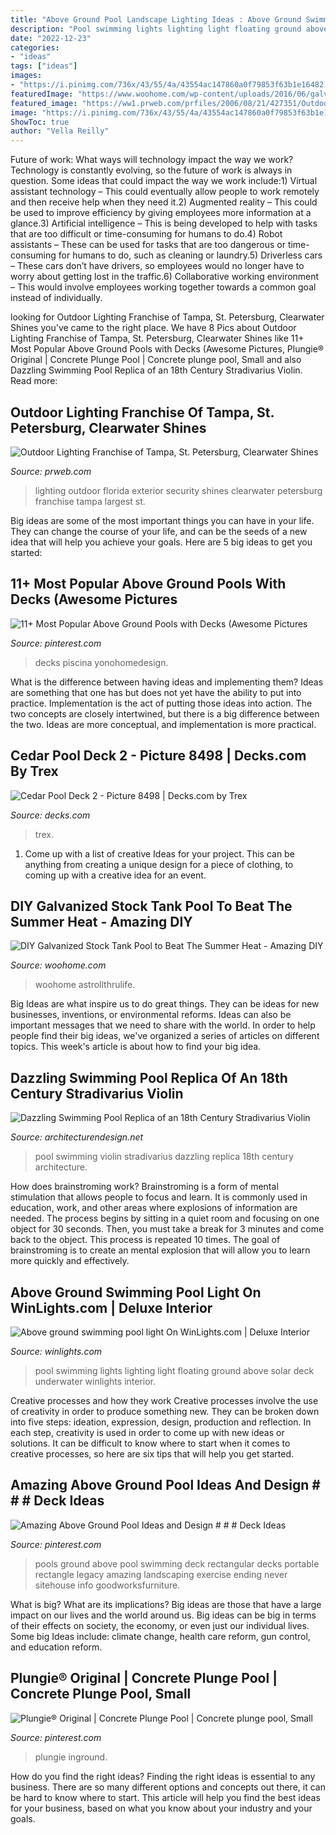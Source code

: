 ```yaml
---
title: "Above Ground Pool Landscape Lighting Ideas : Above Ground Swimming Pool Light On Winlights.com"
description: "Pool swimming lights lighting light floating ground above solar deck underwater winlights interior"
date: "2022-12-23"
categories:
- "ideas"
tags: ["ideas"]
images:
- "https://i.pinimg.com/736x/43/55/4a/43554ac147860a0f79853f63b1e16482.jpg"
featuredImage: "https://www.woohome.com/wp-content/uploads/2016/06/galvanized-stock-tank-pool-ideas-woohome-7.jpg"
featured_image: "https://ww1.prweb.com/prfiles/2006/08/21/427351/OutdoorLighting.jpg"
image: "https://i.pinimg.com/736x/43/55/4a/43554ac147860a0f79853f63b1e16482.jpg"
ShowToc: true
author: "Vella Reilly"
---
```



Future of work: What ways will technology impact the way we work?
Technology is constantly evolving, so the future of work is always in question. Some ideas that could impact the way we work include:1) Virtual assistant technology – This could eventually allow people to work remotely and then receive help when they need it.2) Augmented reality – This could be used to improve efficiency by giving employees more information at a glance.3) Artificial intelligence – This is being developed to help with tasks that are too difficult or time-consuming for humans to do.4) Robot assistants – These can be used for tasks that are too dangerous or time- consuming for humans to do, such as cleaning or laundry.5) Driverless cars – These cars don’t have drivers, so employees would no longer have to worry about getting lost in the traffic.6) Collaborative working environment – This would involve employees working together towards a common goal instead of individually.

	

		
looking for Outdoor Lighting Franchise of Tampa, St. Petersburg, Clearwater Shines you've came to the right place. We have 8 Pics about Outdoor Lighting Franchise of Tampa, St. Petersburg, Clearwater Shines like 11+ Most Popular Above Ground Pools with Decks (Awesome Pictures, Plungie® Original | Concrete Plunge Pool | Concrete plunge pool, Small and also Dazzling Swimming Pool Replica of an 18th Century Stradivarius Violin. Read more:
		
    
## Outdoor Lighting Franchise Of Tampa, St. Petersburg, Clearwater Shines

<img loading=lazy src="https://ww1.prweb.com/prfiles/2006/08/21/427351/OutdoorLighting.jpg" onerror="this.onerror=null;this.src='https://tse1.mm.bing.net/th?id=OIP.miXRXhviZDzw5YfnmtWgoQHaFj&amp;pid=15.1';" alt="Outdoor Lighting Franchise of Tampa, St. Petersburg, Clearwater Shines">

_Source: prweb.com_

>lighting outdoor florida exterior security shines clearwater petersburg franchise tampa largest st. 

	

Big ideas are some of the most important things you can have in your life. They can change the course of your life, and can be the seeds of a new idea that will help you achieve your goals. Here are 5 big ideas to get you started: 

    
## 11+ Most Popular Above Ground Pools With Decks (Awesome Pictures

<img loading=lazy src="https://i.pinimg.com/736x/83/61/64/836164ae47990dd358ed3fbab8822133.jpg" onerror="this.onerror=null;this.src='https://tse3.mm.bing.net/th?id=OIP.I6J_J0nO3nZ9qVQUbX2zdAHaGO&amp;pid=15.1';" alt="11+ Most Popular Above Ground Pools with Decks (Awesome Pictures">

_Source: pinterest.com_

>decks piscina yonohomedesign. 

	

What is the difference between having ideas and implementing them?
Ideas are something that one has but does not yet have the ability to put into practice. Implementation is the act of putting those ideas into action. The two concepts are closely intertwined, but there is a big difference between the two. Ideas are more conceptual, and implementation is more practical.

    
## Cedar Pool Deck 2 - Picture 8498 | Decks.com By Trex

<img loading=lazy src="https://www.decks.com/media/cngn5xy4/15112015505908.jpg?quality=80" onerror="this.onerror=null;this.src='https://tse3.mm.bing.net/th?id=OIP.zEtv_oLNGhIAb0pHSdJQcAHaFj&amp;pid=15.1';" alt="Cedar Pool Deck 2 - Picture 8498 | Decks.com by Trex">

_Source: decks.com_

>trex. 

	

1. Come up with a list of creative Ideas for your project. This can be anything from creating a unique design for a piece of clothing, to coming up with a creative idea for an event.

    
## DIY Galvanized Stock Tank Pool To Beat The Summer Heat - Amazing DIY

<img loading=lazy src="https://www.woohome.com/wp-content/uploads/2016/06/galvanized-stock-tank-pool-ideas-woohome-7.jpg" onerror="this.onerror=null;this.src='https://tse4.mm.bing.net/th?id=OIP.i5SJENTOFY9YfnsmV_SiSwHaLH&amp;pid=15.1';" alt="DIY Galvanized Stock Tank Pool to Beat The Summer Heat - Amazing DIY">

_Source: woohome.com_

>woohome astrollthrulife. 

	

Big Ideas are what inspire us to do great things. They can be ideas for new businesses, inventions, or environmental reforms. Ideas can also be important messages that we need to share with the world. In order to help people find their big ideas, we've organized a series of articles on different topics. This week's article is about how to find your big idea.

    
## Dazzling Swimming Pool Replica Of An 18th Century Stradivarius Violin

<img loading=lazy src="https://cdn.architecturendesign.net/wp-content/uploads/2014/07/827.jpg" onerror="this.onerror=null;this.src='https://tse4.mm.bing.net/th?id=OIP.IaB3KAADqWiYy5OouOnVLQHaE7&amp;pid=15.1';" alt="Dazzling Swimming Pool Replica of an 18th Century Stradivarius Violin">

_Source: architecturendesign.net_

>pool swimming violin stradivarius dazzling replica 18th century architecture. 

	

How does brainstroming work?
Brainstroming is a form of mental stimulation that allows people to focus and learn. It is commonly used in education, work, and other areas where explosions of information are needed. The process begins by sitting in a quiet room and focusing on one object for 30 seconds. Then, you must take a break for 3 minutes and come back to the object. This process is repeated 10 times. The goal of brainstroming is to create an mental explosion that will allow you to learn more quickly and effectively.

    
## Above Ground Swimming Pool Light On WinLights.com | Deluxe Interior

<img loading=lazy src="http://winlights.com/pool-lighting/lighting-38.jpg" onerror="this.onerror=null;this.src='https://tse3.mm.bing.net/th?id=OIP.xu7p2ZNDthpzICCpzw0JHQHaLI&amp;pid=15.1';" alt="Above ground swimming pool light On WinLights.com | Deluxe Interior">

_Source: winlights.com_

>pool swimming lights lighting light floating ground above solar deck underwater winlights interior. 

	

Creative processes and how they work
Creative processes involve the use of creativity in order to produce something new. They can be broken down into five steps: ideation, expression, design, production and reflection. In each step, creativity is used in order to come up with new ideas or solutions. It can be difficult to know where to start when it comes to creative processes, so here are six tips that will help you get started.

    
## Amazing Above Ground Pool Ideas And Design # # # Deck Ideas

<img loading=lazy src="https://i.pinimg.com/736x/43/55/4a/43554ac147860a0f79853f63b1e16482.jpg" onerror="this.onerror=null;this.src='https://tse3.mm.bing.net/th?id=OIP.NEwsqidUtGbOat1X72uO2QHaJ3&amp;pid=15.1';" alt="Amazing Above Ground Pool Ideas and Design # # # Deck Ideas">

_Source: pinterest.com_

>pools ground above pool swimming deck rectangular decks portable rectangle legacy amazing landscaping exercise ending never sitehouse info goodworksfurniture. 

	

What is big? What are its implications?
Big ideas are those that have a large impact on our lives and the world around us. Big ideas can be big in terms of their effects on society, the economy, or even just our individual lives. Some big Ideas include: climate change, health care reform, gun control, and education reform.

    
## Plungie® Original | Concrete Plunge Pool | Concrete Plunge Pool, Small

<img loading=lazy src="https://i.pinimg.com/736x/d7/6f/44/d76f442847a120e73a20f91f79036a73.jpg" onerror="this.onerror=null;this.src='https://tse2.mm.bing.net/th?id=OIP.IVBVLwyv2K47TAjJQQtN7AHaE9&amp;pid=15.1';" alt="Plungie® Original | Concrete Plunge Pool | Concrete plunge pool, Small">

_Source: pinterest.com_

>plungie inground. 

	

How do you find the right ideas?
Finding the right ideas is essential to any business. There are so many different options and concepts out there, it can be hard to know where to start. This article will help you find the best ideas for your business, based on what you know about your industry and your goals.

